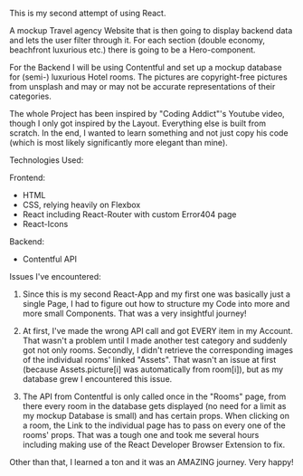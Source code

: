 This is my second attempt of using React.

A mockup Travel agency Website that is then going to display backend data and lets the user filter through it.
For each section (double economy, beachfront luxurious etc.) there is going to be a Hero-component.

For the Backend I will be using Contentful and set up a mockup database for (semi-) luxurious Hotel rooms.
The pictures are copyright-free pictures from unsplash and may or may not be accurate representations of their categories.

The whole Project has been inspired by "Coding Addict"'s Youtube video, though I only got inspired by the Layout. Everything else is built from scratch. 
In the end, I wanted to learn something and not just copy his code (which is most likely significantly more elegant than mine).


Technologies Used:

Frontend:
- HTML 
- CSS, relying heavily on Flexbox
- React including React-Router with custom Error404 page
- React-Icons

Backend: 
- Contentful API


Issues I've encountered:
1. Since this is my second React-App and my first one was basically just a single Page, I had to figure out how to structure my Code into more and more small Components. That was a very insightful journey!

2. At first, I've made the wrong API call and got EVERY item in my Account. That wasn't a problem until I made another test category and suddenly got not only rooms. 
Secondly, I didn't retrieve the corresponding images of the individual rooms' linked "Assets". That wasn't an issue at first (because Assets.picture[i] was automatically from room[i]), but as my database grew I encountered this issue.

3. The API from Contentful is only called once in the "Rooms" page,
from there every room in the database gets displayed (no need for a limit as my mockup Database is small) and has certain props.
When clicking on a room, the Link to the individual page has to pass on every one of the rooms' props. That was a tough one and took me several hours including making use of the React Developer Browser Extension to fix.

Other than that, I learned a ton and it was an AMAZING journey. Very happy!